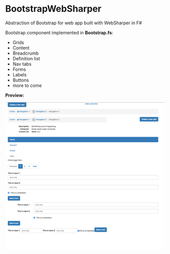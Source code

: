 # BootstrapWebSharper
Abstraction of Bootstrap for web app built with WebSharper in F#

Bootstrap component implemented in __Bootstrap.fs__:

  - Grids
  - Content
  - Breadcrumb
  - Definition list
  - Nav tabs
  - Forms
  - Labels
  - Buttons
  - more to come

__Preview:__

![preview](https://raw.githubusercontent.com/Kimserey/WebSharperBootstrap/master/elements.png)
